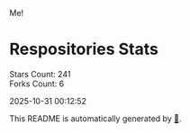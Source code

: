 Me!

# Respositories Stats
Stars Count: 241  
Forks Count: 6

2025-10-31 00:12:52  

This README is automatically generated by [🐰](https://github.com/rnitta/rnitta).
